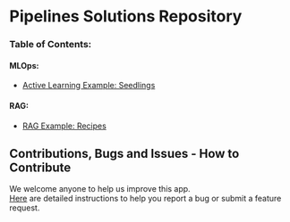 # Pipelines Solutions Repository

### Table of Contents:

#### MLOps:
- [Active Learning Example: Seedlings](mlops/active_learning/active_learning_seedlings/README.md)

#### RAG:
- [RAG Example: Recipes](mlops/active_learning/active_learning_seedlings/README.md)


## Contributions, Bugs and Issues - How to Contribute

We welcome anyone to help us improve this app.  
[Here](CONTRIBUTING.md) are detailed instructions to help you report a bug or submit a feature request.
